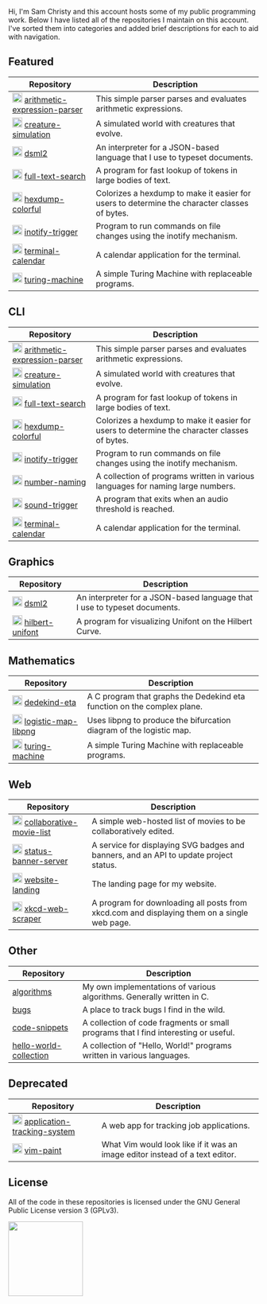 Hi, I'm Sam Christy and this account hosts some of my public programming work.
Below I have listed all of the repositories I maintain on this account. I've
sorted them into categories and added brief descriptions for each to aid with
navigation.

## Featured
|Repository                                                                                                                                                       |Description                                                                                 |
|-----------------------------------------------------------------------------------------------------------------------------------------------------------------|--------------------------------------------------------------------------------------------|
|<img src="https://s-christy.com/icons/c.png"      height=20></img> [arithmetic-expression-parser](https://github.com/samchristywork/arithmetic-expression-parser)|This simple parser parses and evaluates arithmetic expressions.                             |
|<img src="https://s-christy.com/icons/rust.png"   height=20></img> [creature-simulation](https://github.com/samchristywork/character-simulation)                 |A simulated world with creatures that evolve.                                               |
|<img src="https://s-christy.com/icons/c.png"      height=20></img> [dsml2](https://github.com/samchristywork/dsml2)                                              |An interpreter for a JSON-based language that I use to typeset documents.                   |
|<img src="https://s-christy.com/icons/c.png"      height=20></img> [full-text-search](https://github.com/samchristywork/full-text-search)                        |A program for fast lookup of tokens in large bodies of text.                                |
|<img src="https://s-christy.com/icons/c.png"      height=20></img> [hexdump-colorful](https://github.com/samchristywork/hexdump-colorful)                        |Colorizes a hexdump to make it easier for users to determine the character classes of bytes.|
|<img src="https://s-christy.com/icons/c.png"      height=20></img> [inotify-trigger](https://github.com/samchristywork/inotify-trigger)                          |Program to run commands on file changes using the inotify mechanism.                        |
|<img src="https://s-christy.com/icons/c.png"      height=20></img> [terminal-calendar](https://github.com/samchristywork/terminal-calendar)                      |A calendar application for the terminal.                                                    |
|<img src="https://s-christy.com/icons/c.png"      height=20></img> [turing-machine](https://github.com/samchristywork/turing-machine)                            |A simple Turing Machine with replaceable programs.                                          |

## CLI
|Repository                                                                                                                                                       |Description                                                                                 |
|-----------------------------------------------------------------------------------------------------------------------------------------------------------------|--------------------------------------------------------------------------------------------|
|<img src="https://s-christy.com/icons/c.png"      height=20></img> [arithmetic-expression-parser](https://github.com/samchristywork/arithmetic-expression-parser)|This simple parser parses and evaluates arithmetic expressions.                             |
|<img src="https://s-christy.com/icons/rust.png"   height=20></img> [creature-simulation](https://github.com/samchristywork/character-simulation)                 |A simulated world with creatures that evolve.                                               |
|<img src="https://s-christy.com/icons/c.png"      height=20></img> [full-text-search](https://github.com/samchristywork/full-text-search)                        |A program for fast lookup of tokens in large bodies of text.                                |
|<img src="https://s-christy.com/icons/c.png"      height=20></img> [hexdump-colorful](https://github.com/samchristywork/hexdump-colorful)                        |Colorizes a hexdump to make it easier for users to determine the character classes of bytes.|
|<img src="https://s-christy.com/icons/c.png"      height=20></img> [inotify-trigger](https://github.com/samchristywork/inotify-trigger)                          |Program to run commands on file changes using the inotify mechanism.                        |
|<img src="https://s-christy.com/icons/c.png"      height=20></img> [number-naming](https://github.com/samchristywork/number-naming)                              |A collection of programs written in various languages for naming large numbers.             |
|<img src="https://s-christy.com/icons/c.png"      height=20></img> [sound-trigger](https://github.com/samchristywork/sound-trigger)                              |A program that exits when an audio threshold is reached.                                    |
|<img src="https://s-christy.com/icons/c.png"      height=20></img> [terminal-calendar](https://github.com/samchristywork/terminal-calendar)                      |A calendar application for the terminal.                                                    |

## Graphics
|Repository                                                                                                                                                       |Description                                                                                 |
|-----------------------------------------------------------------------------------------------------------------------------------------------------------------|--------------------------------------------------------------------------------------------|
|<img src="https://s-christy.com/icons/c.png"      height=20></img> [dsml2](https://github.com/samchristywork/dsml2)                                              |An interpreter for a JSON-based language that I use to typeset documents.                   |
|<img src="https://s-christy.com/icons/c.png"      height=20></img> [hilbert-unifont](https://github.com/samchristywork/hilbert-unifont)                          |A program for visualizing Unifont on the Hilbert Curve.                                     |

## Mathematics
|Repository                                                                                                                                                       |Description                                                                                 |
|-----------------------------------------------------------------------------------------------------------------------------------------------------------------|--------------------------------------------------------------------------------------------|
|<img src="https://s-christy.com/icons/c.png"      height=20></img> [dedekind-eta](https://github.com/samchristywork/dedekind-eta)                                |A C program that graphs the Dedekind eta function on the complex plane.                     |
|<img src="https://s-christy.com/icons/c.png"      height=20></img> [logistic-map-libpng](https://github.com/samchristywork/logistic-map-libpng)                  |Uses libpng to produce the bifurcation diagram of the logistic map.                         |
|<img src="https://s-christy.com/icons/c.png"      height=20></img> [turing-machine](https://github.com/samchristywork/turing-machine)                            |A simple Turing Machine with replaceable programs.                                          |

## Web
|Repository                                                                                                                                                       |Description                                                                                 |
|-----------------------------------------------------------------------------------------------------------------------------------------------------------------|--------------------------------------------------------------------------------------------|
|<img src="https://s-christy.com/icons/nodejs.png" height=20></img> [collaborative-movie-list](https://github.com/samchristywork/collaborative-movie-list)        |A simple web-hosted list of movies to be collaboratively edited.                            |
|<img src="https://s-christy.com/icons/nodejs.png" height=20></img> [status-banner-server](https://github.com/samchristywork/status-banner-server)                |A service for displaying SVG badges and banners, and an API to update project status.       |
|<img src="https://s-christy.com/icons/nodejs.png" height=20></img> [website-landing](https://github.com/samchristywork/website-landing)                          |The landing page for my website.                                                            |
|<img src="https://s-christy.com/icons/bash.png"   height=20></img> [xkcd-web-scraper](https://github.com/samchristywork/xkcd-web-scraper)                        |A program for downloading all posts from xkcd.com and displaying them on a single web page. |

## Other
|Repository                                                                         |Description                                                                                 |
|-----------------------------------------------------------------------------------|--------------------------------------------------------------------------------------------|
|[algorithms](https://github.com/samchristywork/algorithms)                         |My own implementations of various algorithms. Generally written in C.                       |
|[bugs](https://github.com/samchristywork/bugs)                                     |A place to track bugs I find in the wild.                                                   |
|[code-snippets](https://github.com/samchristywork/code-snippets)                   |A collection of code fragments or small programs that I find interesting or useful.         |
|[hello-world-collection](https://github.com/samchristywork/hello-world-collection) |A collection of "Hello, World!" programs written in various languages.                      |

## Deprecated
|Repository                                                                                                                                                       |Description                                                                                 |
|-----------------------------------------------------------------------------------------------------------------------------------------------------------------|--------------------------------------------------------------------------------------------|
|<img src="https://s-christy.com/icons/nodejs.png" height=20></img> [application-tracking-system](https://github.com/samchristywork/application-tracking-system)  |A web app for tracking job applications.                                                    |
|<img src="https://s-christy.com/icons/c.png"      height=20></img> [vim-paint](https://github.com/samchristywork/vim-paint)                                      |What Vim would look like if it was an image editor instead of a text editor.                |

## License

All of the code in these repositories is licensed under the GNU General Public
License version 3 (GPLv3).

[<img src="https://s-christy.com/status-banner-service/GPLv3_Logo.svg" width="150" />](https://www.gnu.org/licenses/gpl-3.0.en.html)
